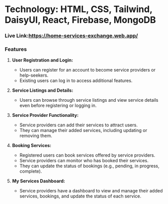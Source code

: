 # Technology: HTML, CSS, Tailwind, DaisyUI, React, Firebase, MongoDB
### Live Link:https://home-services-exchange.web.app/

### Features
1. **User Registration and Login:**
   - Users can register for an account to become service providers or help-seekers.
   - Existing users can log in to access additional features.

2. **Service Listings and Details:**
   - Users can browse through service listings and view service details even before registering or logging in.

3. **Service Provider Functionality:**
   - Service providers can add their services to attract users.
   - They can manage their added services, including updating or removing them.

4. **Booking Services:**
   - Registered users can book services offered by service providers.
   - Service providers can monitor who has booked their services.
   - They can update the status of bookings (e.g., pending, in progress, complete).

5. **My Services Dashboard:**
   - Service providers have a dashboard to view and manage their added services, bookings, and update the status of each service.
